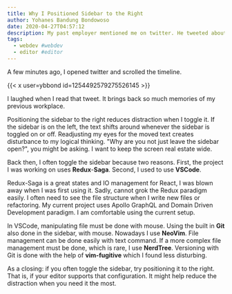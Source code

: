 ```yaml
---
title: Why I Positioned Sidebar to the Right
author: Yohanes Bandung Bondowoso
date: 2020-04-27T04:57:12
description: My past employer mentioned me on twitter. He tweeted about how I positioned the sidebar of my text editor to the right.
tags:
  - webdev #webdev
  - editor #editor
---
```


A few minutes ago, I opened twitter and scrolled the timeline. 

{{< x user=ybbond id=1254492579275526145 >}}

I laughed when I read that tweet. It brings back so much memories of my previous workplace.

Positioning the sidebar to the right reduces distraction when I toggle it. If the sidebar is on the left, the text shifts around whenever the sidebar is toggled on or off. Readjusting my eyes for the moved text creates disturbance to my logical thinking. "Why are you not just leave the sidebar open?", you might be asking. I want to keep the screen real estate wide.

Back then, I often toggle the sidebar because two reasons. First, the project I was working on uses **Redux**-**Saga**. Second, I used to use **VSCode**.

Redux-Saga is a great states and IO management for React, I was blown away when I was first using it. Sadly, cannot grok the Redux paradigm easily. I often need to see the file structure when I write new files or refactoring. My current project uses Apollo GraphQL and Domain Driven Development paradigm. I am comfortable using the current setup.

In VSCode, manipulating file must be done with mouse. Using the built in **Git** also done in the sidebar, with mouse. Nowadays I use **NeoVim**. File management can be done easily with text command. If a more complex file management must be done, which is rare, I use **NerdTree**. Versioning with Git is done with the help of **vim-fugitive** which I found less disturbing.

As a closing: if you often toggle the sidebar, try positioning it to the right. That is, if your editor supports that configuration. It might help reduce the distraction when you need it the most.
